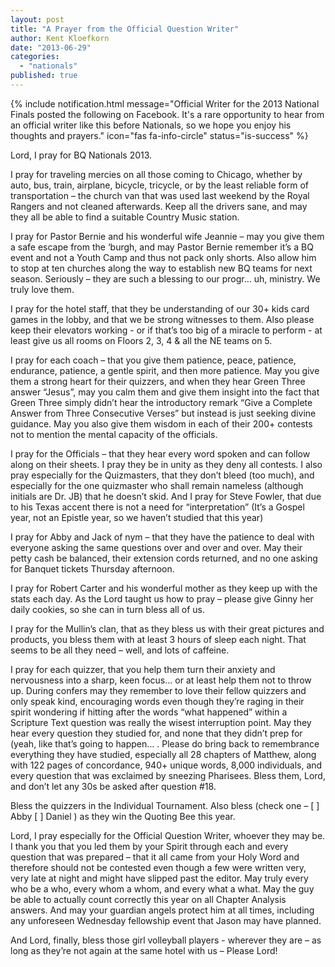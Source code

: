 ```yaml
---
layout: post
title: "A Prayer from the Official Question Writer"
author: Kent Kloefkorn
date: "2013-06-29"
categories: 
  - "nationals"
published: true
---
```


{% include notification.html
   message="Official Writer for the 2013 National Finals  posted the following on Facebook. It's a rare opportunity to hear from an official writer like this before Nationals, so we hope you enjoy his thoughts and prayers."
   icon="fas fa-info-circle"
   status="is-success" %}
  
Lord, I pray for BQ Nationals 2013. 
  
I pray for traveling mercies on all those coming to Chicago, whether by auto, bus, train, airplane, bicycle, tricycle, or by the least reliable form of transportation – the church van that was used last weekend by the Royal Rangers and not cleaned afterwards. Keep all the drivers sane, and may they all be able to find a suitable Country Music station.  
  
I pray for Pastor Bernie and his wonderful wife Jeannie – may you give them a safe escape from the ‘burgh, and may Pastor Bernie remember it’s a BQ event and not a Youth Camp and thus not pack only shorts. Also allow him to stop at ten churches along the way to establish new BQ teams for next season. Seriously – they are such a blessing to our progr… uh, ministry. We truly love them.  
  
I pray for the hotel staff, that they be understanding of our 30+ kids card games in the lobby, and that we be strong witnesses to them. Also please keep their elevators working - or if that’s too big of a miracle to perform - at least give us all rooms on Floors 2, 3, 4 & all the NE teams on 5. 
  
I pray for each coach – that you give them patience, peace, patience, endurance, patience, a gentle spirit, and then more patience. May you give them a strong heart for their quizzers, and when they hear Green Three answer “Jesus”, may you calm them and give them insight into the fact that Green Three simply didn’t hear the introductory remark “Give a Complete Answer from Three Consecutive Verses” but instead is just seeking divine guidance. May you also give them wisdom in each of their 200+ contests not to mention the mental capacity of the officials.  
  
I pray for the Officials – that they hear every word spoken and can follow along on their sheets. I pray they be in unity as they deny all contests. I also pray especially for the Quizmasters, that they don’t bleed (too much), and especially for the one quizmaster who shall remain nameless (although initials are Dr. JB) that he doesn’t skid. And I pray for Steve Fowler, that due to his Texas accent there is not a need for “interpretation” (It’s a Gospel year, not an Epistle year, so we haven’t studied that this year)  
  
I pray for Abby and Jack of nym – that they have the patience to deal with everyone asking the same questions over and over and over. May their petty cash be balanced, their extension cords returned, and no one asking for Banquet tickets Thursday afternoon.  
  
I pray for Robert Carter and his wonderful mother as they keep up with the stats each day. As the Lord taught us how to pray – please give Ginny her daily cookies, so she can in turn bless all of us.  
  
I pray for the Mullin’s clan, that as they bless us with their great pictures and products, you bless them with at least 3 hours of sleep each night. That seems to be all they need – well, and lots of caffeine.  
  
I pray for each quizzer, that you help them turn their anxiety and nervousness into a sharp, keen focus… or at least help them not to throw up. During confers may they remember to love their fellow quizzers and only speak kind, encouraging words even though they’re raging in their spirit wondering if hitting after the words “what happened” within a Scripture Text question was really the wisest interruption point. May they hear every question they studied for, and none that they didn’t prep for (yeah, like that’s going to happen… . Please do bring back to remembrance everything they have studied, especially all 28 chapters of Matthew, along with 122 pages of concordance, 940+ unique words, 8,000 individuals, and every question that was exclaimed by sneezing Pharisees. Bless them, Lord, and don’t let any 30s be asked after question #18. 
  
Bless the quizzers in the Individual Tournament. Also bless (check one – \[ \] Abby \[ \] Daniel ) as they win the Quoting Bee this year.  
  
Lord, I pray especially for the Official Question Writer, whoever they may be. I thank you that you led them by your Spirit through each and every question that was prepared – that it all came from your Holy Word and therefore should not be contested even though a few were written very, very late at night and might have slipped past the editor. May truly every who be a who, every whom a whom, and every what a what. May the guy be able to actually count correctly this year on all Chapter Analysis answers. And may your guardian angels protect him at all times, including any unforeseen Wednesday fellowship event that Jason may have planned.  
  
And Lord, finally, bless those girl volleyball players - wherever they are – as long as they’re not again at the same hotel with us – Please Lord!

